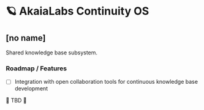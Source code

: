 # 🪐 AkaiaLabs Continuity OS

## [no name]

Shared knowledge base subsystem.

### Roadmap / Features

- [ ] Integration with open collaboration tools for continuous knowledge base development

🚧 TBD 🚧
